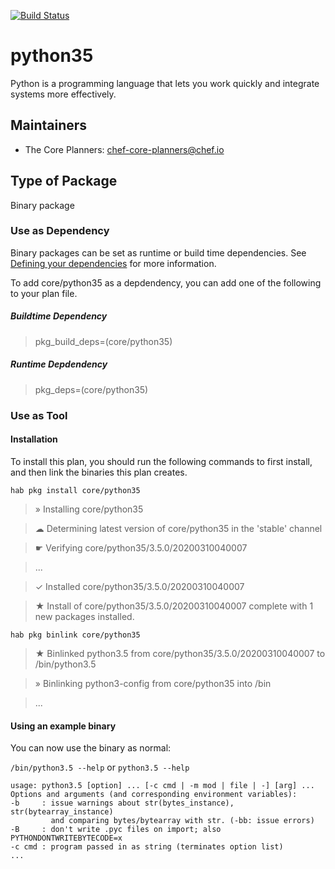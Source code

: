 [![Build Status](https://dev.azure.com/chefcorp-partnerengineering/Chef%20Base%20Plans/_apis/build/status/chef-base-plans.python35?repoName=chef-base-plans%2Fpython35&branchName=master)](https://dev.azure.com/chefcorp-partnerengineering/Chef%20Base%20Plans/_build/latest?definitionId=216&repoName=chef-base-plans%2Fpython35&branchName=master)

# python35

Python is a programming language that lets you work quickly and integrate systems more effectively.

## Maintainers

* The Core Planners: <chef-core-planners@chef.io>

## Type of Package

Binary package

### Use as Dependency

Binary packages can be set as runtime or build time dependencies. See [Defining your dependencies](https://www.habitat.sh/docs/developing-packages/developing-packages/#sts=Define%20Your%20Dependencies) for more information.

To add core/python35 as a depdendency, you can add one of the following to your plan file.

##### Buildtime Dependency

> pkg_build_deps=(core/python35)

##### Runtime Depdendency

> pkg_deps=(core/python35)

### Use as Tool

#### Installation

To install this plan, you should run the following commands to first install, and then link the binaries this plan creates.

`hab pkg install core/python35`

> » Installing core/python35

> ☁ Determining latest version of core/python35 in the 'stable' channel

> ☛ Verifying core/python35/3.5.0/20200310040007

> ...

> ✓ Installed core/python35/3.5.0/20200310040007

> ★ Install of core/python35/3.5.0/20200310040007 complete with 1 new packages installed.

`hab pkg binlink core/python35`

> ★ Binlinked python3.5 from core/python35/3.5.0/20200310040007 to /bin/python3.5

> » Binlinking python3-config from core/python35 into /bin

> ...

#### Using an example binary
You can now use the binary as normal:

`/bin/python3.5 --help` or `python3.5 --help`

```
usage: python3.5 [option] ... [-c cmd | -m mod | file | -] [arg] ...
Options and arguments (and corresponding environment variables):
-b     : issue warnings about str(bytes_instance), str(bytearray_instance)
         and comparing bytes/bytearray with str. (-bb: issue errors)
-B     : don't write .pyc files on import; also PYTHONDONTWRITEBYTECODE=x
-c cmd : program passed in as string (terminates option list)
...
```
